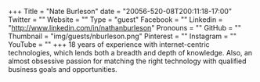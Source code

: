 +++
Title = "Nate Burleson"
date = "20056-520-08T200:11:18-17:00"
Twitter = ""
Website = ""
Type = "guest"
Facebook = ""
Linkedin = "http://www.linkedin.com/in/nathanburleson"
Pronouns = ""
GitHub = ""
Thumbnail = "img/guests/nburleson.png"
Pinterest = ""
Instagram = ""
YouTube = ""
+++
18 years of experience with internet-centric technologies, which lends both a breadth and depth of knowledge. Also, an almost obsessive passion for matching the right technology with qualified business goals and opportunities.
